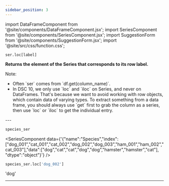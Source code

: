 ```yaml
---
sidebar_position: 3
---
```


import DataFrameComponent from '@site/components/DataFrameComponent.jsx';
import SeriesComponent from '@site/components/SeriesComponent.jsx';
import SuggestionForm from '@site/components/SuggestionForm.jsx';
import '@site/src/css/function.css';

<code>ser.loc[label]</code>

<div className='base'>
    <p><strong>Returns the element of the Series that corresponds to its row label.</strong></p>
    <dl>
        <dt className='term'>Note:</dt>
        <ul>
            <li> Often `ser` comes from `df.get(column_name)`. </li>
            <li> In DSC 10, we only use `loc` and `iloc` on Series, and never on DataFrames. That's because we want to avoid working with row objects, which contain data of varying types. To extract something from a data frame, you should always use `get` first to grab the column as a series, then use `loc` or `iloc` to get the individual entry.</li>
        </ul> 
    </dl>
</div>
---

```python
species_ser
```

<SeriesComponent data={'{"name":"Species","index":["dog_001","cat_001","cat_002","dog_002","dog_003","ham_001","ham_002","cat_003"],"data":["dog","cat","cat","dog","dog","hamster","hamster","cat"], "dtype":"object"}'} />

```python
species_ser.loc['dog_002']
```
'dog'


---
<SuggestionForm/>
